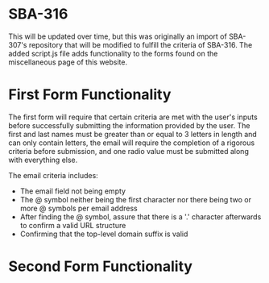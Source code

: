# SBA-316

This will be updated over time, but this was originally an import of SBA-307's repository that will be modified to fulfill the criteria of
SBA-316. The added script.js file adds functionality to the forms found on the miscellaneous page of this website.

# First Form Functionality

The first form will require that certain criteria are met with the user's inputs before successfully submitting the information provided by the user.
The first and last names must be greater than or equal to 3 letters in length and can only contain letters, the email will require the completion of
a rigorous criteria before submission, and one radio value must be submitted along with everything else.

The email criteria includes:

- The email field not being empty
- The @ symbol neither being the first character nor there being two or more @ symbols per email address
- After finding the @ symbol, assure that there is a '.' character afterwards to confirm a valid URL structure
- Confirming that the top-level domain suffix is valid

# Second Form Functionality
